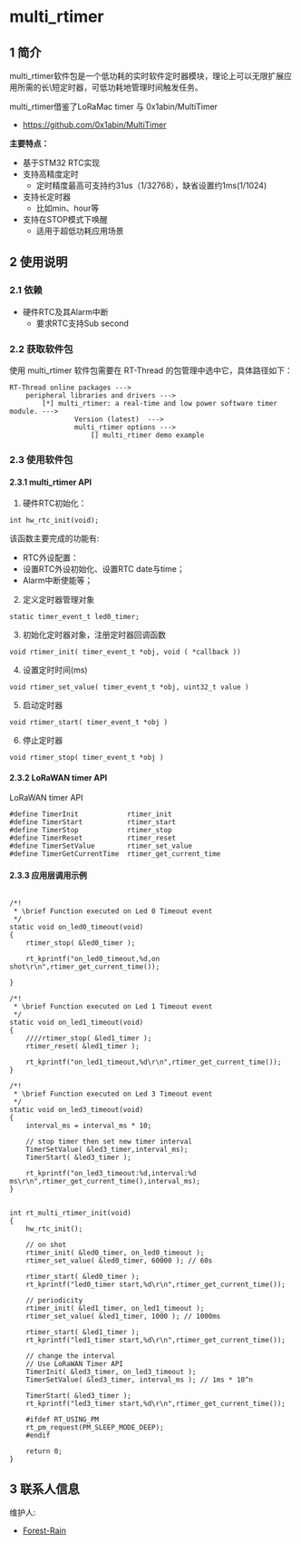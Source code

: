 # multi_rtimer

## 1 简介

multi_rtimer软件包是一个低功耗的实时软件定时器模块，理论上可以无限扩展应用所需的长\短定时器，可低功耗地管理时间触发任务。

multi_rtimer借鉴了LoRaMac timer 与 0x1abin/MultiTimer  
 - https://github.com/0x1abin/MultiTimer

**主要特点：**

- 基于STM32 RTC实现
- 支持高精度定时
  - 定时精度最高可支持约31us（1/32768），缺省设置约1ms(1/1024)
- 支持长定时器
  - 比如min、hour等
- 支持在STOP模式下唤醒
  - 适用于超低功耗应用场景


## 2 使用说明

### 2.1 依赖

- 硬件RTC及其Alarm中断
  - 要求RTC支持Sub second

### 2.2 获取软件包

使用 multi_rtimer 软件包需要在 RT-Thread 的包管理中选中它，具体路径如下：

```
RT-Thread online packages --->
    peripheral libraries and drivers --->
        [*] multi_rtimer: a real-time and low power software timer module. --->
                Version (latest)  --->
                multi_rtimer options --->
                    [] multi_rtimer demo example
```

### 2.3 使用软件包

#### 2.3.1 multi_rtimer API

1. 硬件RTC初始化：
```
int hw_rtc_init(void);
```

该函数主要完成的功能有:

- RTC外设配置：
 - 设置RTC外设初始化、设置RTC date与time；
 - Alarm中断使能等；

2. 定义定时器管理对象
```
static timer_event_t led0_timer;
```

3. 初始化定时器对象，注册定时器回调函数
```
void rtimer_init( timer_event_t *obj, void ( *callback ))
```

4. 设置定时时间(ms)
```
void rtimer_set_value( timer_event_t *obj, uint32_t value )
```

5. 启动定时器
```
void rtimer_start( timer_event_t *obj )
```

6. 停止定时器
```
void rtimer_stop( timer_event_t *obj )
```

#### 2.3.2 LoRaWAN timer API

LoRaWAN timer API
```
#define TimerInit            rtimer_init
#define TimerStart           rtimer_start
#define TimerStop            rtimer_stop   
#define TimerReset           rtimer_reset
#define TimerSetValue        rtimer_set_value
#define TimerGetCurrentTime  rtimer_get_current_time

``` 

#### 2.3.3 应用层调用示例
```

/*!
 * \brief Function executed on Led 0 Timeout event
 */
static void on_led0_timeout(void)
{
    rtimer_stop( &led0_timer );
    
    rt_kprintf("on_led0_timeout,%d,on shot\r\n",rtimer_get_current_time());

}

/*!
 * \brief Function executed on Led 1 Timeout event
 */
static void on_led1_timeout(void)
{
    ////rtimer_stop( &led1_timer );
    rtimer_reset( &led1_timer );
    
    rt_kprintf("on_led1_timeout,%d\r\n",rtimer_get_current_time());
}

/*!
 * \brief Function executed on Led 3 Timeout event
 */
static void on_led3_timeout(void)
{
    interval_ms = interval_ms * 10;
    
    // stop timer then set new timer interval
    TimerSetValue( &led3_timer,interval_ms);
    TimerStart( &led3_timer );
    
    rt_kprintf("on_led3_timeout:%d,interval:%d ms\r\n",rtimer_get_current_time(),interval_ms);
}


int rt_multi_rtimer_init(void)
{
    hw_rtc_init();
    
    // on shot
    rtimer_init( &led0_timer, on_led0_timeout );
    rtimer_set_value( &led0_timer, 60000 ); // 60s
    
    rtimer_start( &led0_timer );
    rt_kprintf("led0_timer start,%d\r\n",rtimer_get_current_time());
    
    // periodicity
    rtimer_init( &led1_timer, on_led1_timeout );
    rtimer_set_value( &led1_timer, 1000 ); // 1000ms
    
    rtimer_start( &led1_timer );
    rt_kprintf("led1_timer start,%d\r\n",rtimer_get_current_time());
    
    // change the interval
    // Use LoRaWAN Timer API
    TimerInit( &led3_timer, on_led3_timeout );
    TimerSetValue( &led3_timer, interval_ms ); // 1ms * 10^n
    
    TimerStart( &led3_timer );
    rt_kprintf("led3_timer start,%d\r\n",rtimer_get_current_time());
    
    #ifdef RT_USING_PM
    rt_pm_request(PM_SLEEP_MODE_DEEP);
    #endif
    
    return 0;
}

```

## 3 联系人信息

维护人:

- [Forest-Rain](https://github.com/Forest-Rain) 
